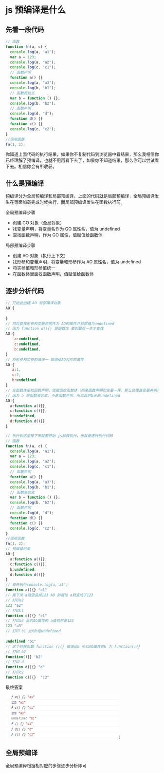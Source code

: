 # js 预编译是什么

## 先看一段代码

```js
// 函数
function fn(a, c) {
  console.log(a, "a1");
  var a = 123;
  console.log(a, "a2");
  console.log(c, "c1");
  // 函数声明
  function a() {}
  console.log(a, "a3");
  console.log(b, "b1");
  // 函数表达式
  var b = function () {};
  console.log(b, "b2");
  // 函数声明
  console.log(d, "d");
  function d() {}
  function c() {}
  console.log(c, "c2");
}
//调用函数
fn(1, 2);
```

你知道上面代码的执行结果，如果你不复制代码到浏览器中看结果，那么我相信你已经理解了预编译，也就不用再看下去了，如果你不知道结果，那么你可以尝试看下去。相信你会有所收获。

## 什么是预编译

预编译分为全局预编译和局部预编译，上面的代码就是局部预编译，全局预编译发生在页面加载完成时候执行，而局部预编译发生在函数执行前。

全局预编译步骤

- 创建 GO 对象（全局对象）
- 找变量声明，将变量名作为 GO 属性名，值为 undefined
- 查找函数声明，作为 GO 属性，值赋值给函数体

局部预编译步骤

- 创建 AO 对象（执行上下文）
- 找形参和变量声明，将变量和形参作为 AO 属性名，值为 undefined
- 将实参值和形参值统一
- 在函数体里面找函数声明，值赋值给函数体

## 逐步分析代码

```js
// 开始会创建 AO 局部编译对象
AO:{

}
// 然后查找形参和变量声明作为 AO的属性并且赋值为undefined
// 因为 function d(){} 是函数体 要到最后一步才查找
AO:{
    a:undefined,
    c:undefined,
    b:undefined,
}
// 将形参和实参的值统一 赋值给AO对应的属性
AO:{
   a:1,
   c:2,
   b:undefined
}
// 在函数体里找函数声明，值赋值给函数体（如果函数声明和变量一样，那么会覆盖变量声明）
// 因为 b 是函数表达式，不是函数声明，所以此时b还是undefined
AO:{
  a:function a(){},
  c:function c(){},
  b:undefined,
  d:function d(){}
}
```

```js
// 执行到这里接下来就要开始 js解释执行，也就是逐行执行代码
// 函数
function fn(a, c) {
  console.log(a, "a1");
  var a = 123;
  console.log(a, "a2");
  console.log(c, "c1");
  // 函数声明
  function a() {}
  console.log(a, "a3");
  console.log(b, "b1");
  // 函数表达式
  var b = function () {};
  console.log(b, "b2");
  // 函数声明
  console.log(d, "d");
  function d() {}
  function c() {}
  console.log(c, "c2");
}
//调用函数
fn(1, 2);
// 预编译结果
AO:{
  a:function a(){},
  c:function c(){},
  b:undefined,
  d:function d(){}
}
// 首先执行console.log(a,'a1')
function a(){} "a1"
// 接下来 a赋值变成123 AO 的属性 a就变成了123
// 打印a2
123 "a2"
// 打印c1
function c(){} "c1"
// 打印a3 此时AO属性的 a值依然是123
123 "a3"
// 打印 b1 此时b是undefined

undefined "b1"
// 这个时候函数 function (){} 赋值给b 所以AO属性的b 为 function(){}
// 打印 b2
function(){} 'b2'
// 打印 d
function d(){} "d"
// 打印c2
function c(){}  "c2"
```

最终答案

![avatar](img/yu01.jpg);

## 全局预编译

全局预编译根据相对应的步骤逐步分析即可

